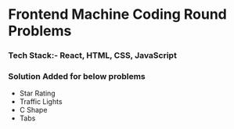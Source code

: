 # Frontend Machine Coding Round Problems 

### Tech Stack:- React, HTML, CSS, JavaScript
### Solution Added for below problems 
- Star Rating
- Traffic Lights
- C Shape
- Tabs
